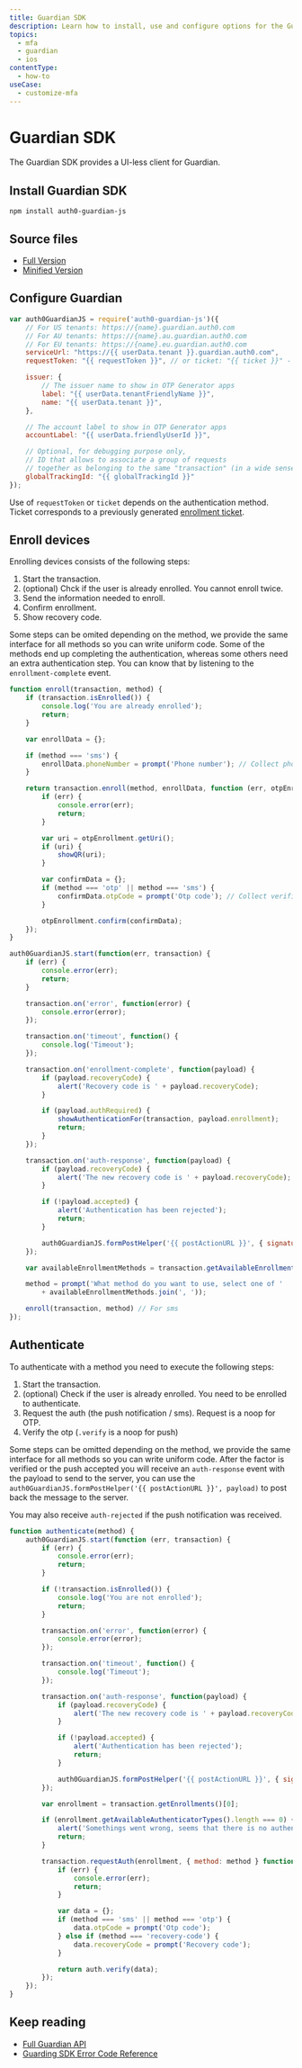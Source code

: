 ```yaml
---
title: Guardian SDK
description: Learn how to install, use and configure options for the Guardian SDK. 
topics:
  - mfa
  - guardian
  - ios
contentType:
  - how-to
useCase:
  - customize-mfa
---
```

# Guardian SDK

The Guardian SDK provides a UI-less client for Guardian.

## Install Guardian SDK

```text
npm install auth0-guardian-js
```

## Source files

* [Full Version](https://cdn.auth0.com/js/guardian-js/1.3.3/guardian-js.js)
* [Minified Version](https://cdn.auth0.com/js/guardian-js/1.3.3/guardian-js.min.js)

## Configure Guardian

```js
var auth0GuardianJS = require('auth0-guardian-js')({
	// For US tenants: https://{name}.guardian.auth0.com
 	// For AU tenants: https://{name}.au.guardian.auth0.com
 	// For EU tenants: https://{name}.eu.guardian.auth0.com
	serviceUrl: "https://{{ userData.tenant }}.guardian.auth0.com",
	requestToken: "{{ requestToken }}", // or ticket: "{{ ticket }}" - see below

	issuer: {
		// The issuer name to show in OTP Generator apps
		label: "{{ userData.tenantFriendlyName }}",
		name: "{{ userData.tenant }}",
	},

	// The account label to show in OTP Generator apps
	accountLabel: "{{ userData.friendlyUserId }}",

	// Optional, for debugging purpose only,
	// ID that allows to associate a group of requests
	// together as belonging to the same "transaction" (in a wide sense)
	globalTrackingId: "{{ globalTrackingId }}"
});
```

Use of `requestToken` or `ticket` depends on the authentication method. Ticket corresponds to a previously generated [enrollment ticket](/mfa/guides/guardian/create-enrollment-ticket).

## Enroll devices

Enrolling devices consists of the following steps:

1. Start the transaction.
2. (optional) Chck if the user is already enrolled. You cannot enroll twice.
3. Send the information needed to enroll.
4. Confirm enrollment.
5. Show recovery code.

Some steps can be omited depending on the method, we provide the same interface for all methods so you can write uniform code. Some of the methods end up completing the authentication, whereas some others need an extra authentication step. You can know that by listening to the `enrollment-complete` event. 

```js
function enroll(transaction, method) {
	if (transaction.isEnrolled()) {
		console.log('You are already enrolled');
		return;
	}

	var enrollData = {};

	if (method === 'sms') {
		enrollData.phoneNumber = prompt('Phone number'); // Collect phone number
	}

	return transaction.enroll(method, enrollData, function (err, otpEnrollment) {
		if (err) {
			console.error(err);
			return;
		}

		var uri = otpEnrollment.getUri();
		if (uri) {
			showQR(uri);
		}

		var confirmData = {};
		if (method === 'otp' || method === 'sms') {
			confirmData.otpCode = prompt('Otp code'); // Collect verification otp
		}

		otpEnrollment.confirm(confirmData);
	});
}

auth0GuardianJS.start(function(err, transaction) {
	if (err) {
		console.error(err);
		return;
	}

	transaction.on('error', function(error) {
		console.error(error);
	});

	transaction.on('timeout', function() {
		console.log('Timeout');
	});

	transaction.on('enrollment-complete', function(payload) {
		if (payload.recoveryCode) {
			alert('Recovery code is ' + payload.recoveryCode);
		}

		if (payload.authRequired) {
			showAuthenticationFor(transaction, payload.enrollment);
			return;
		}
	});

	transaction.on('auth-response', function(payload) {
		if (payload.recoveryCode) {
			alert('The new recovery code is ' + payload.recoveryCode);
		}

		if (!payload.accepted) {
			alert('Authentication has been rejected');
			return;
		}

		auth0GuardianJS.formPostHelper('{{ postActionURL }}', { signature: payload.signature });
	});

	var availableEnrollmentMethods = transaction.getAvailableEnrollmentMethods();

	method = prompt('What method do you want to use, select one of '
		+ availableEnrollmentMethods.join(', '));

	enroll(transaction, method) // For sms
});
```

## Authenticate

To authenticate with a method you need to execute the following steps:

1. Start the transaction.
2. (optional) Check if the user is already enrolled. You need to be enrolled to authenticate.
3. Request the auth (the push notification / sms). Request is a noop for OTP.
4. Verify the otp (`.verify` is a noop for push)

Some steps can be omitted depending on the method, we provide the same interface for all methods so you can write uniform code. After the factor is verified or the push accepted you will receive an `auth-response` event with the payload to send to the server, you can use the `auth0GuardianJS.formPostHelper('{{ postActionURL }}', payload)` to post back the message to the server.

You may also receive `auth-rejected` if the push notification was received.

```js
function authenticate(method) {
	auth0GuardianJS.start(function (err, transaction) {
		if (err) {
			console.error(err);
			return;
		}

		if (!transaction.isEnrolled()) {
			console.log('You are not enrolled');
			return;
		}

		transaction.on('error', function(error) {
			console.error(error);
		});

		transaction.on('timeout', function() {
			console.log('Timeout');
		});

		transaction.on('auth-response', function(payload) {
			if (payload.recoveryCode) {
				alert('The new recovery code is ' + payload.recoveryCode);
			}

			if (!payload.accepted) {
				alert('Authentication has been rejected');
				return;
			}

			auth0GuardianJS.formPostHelper('{{ postActionURL }}', { signature: payload.signature });
		});

		var enrollment = transaction.getEnrollments()[0];

		if (enrollment.getAvailableAuthenticatorTypes().length === 0) {
			alert('Somethings went wrong, seems that there is no authenticators');
			return;
		}

		transaction.requestAuth(enrollment, { method: method } function(err, auth) {
			if (err) {
				console.error(err);
				return;
			}

			var data = {};
			if (method === 'sms' || method === 'otp') {
				data.otpCode = prompt('Otp code');
			} else if (method === 'recovery-code') {
				data.recoveryCode = prompt('Recovery code');
			}

			return auth.verify(data);
		});
	});
}
```

## Keep reading

* [Full Guardian API](https://github.com/auth0/auth0-guardian.js#full-api)
* [Guarding SDK Error Code Reference](/mfa/references/guardian-error-code-reference)
